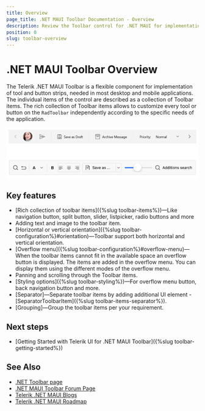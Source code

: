 ```yaml
---
title: Overview
page_title: .NET MAUI Toolbar Documentation - Overview
description: Review the Toolbar control for .NET MAUI for implementation set of tools and button strips in your desktop and mobile applications.
position: 0
slug: toolbar-overview
---
```


# .NET MAUI Toolbar Overview

The Telerik .NET MAUI Toolbar is a flexible component for implementation of tool and button strips, needed in most desktop and mobile applications. The individual items of the control are described as a collection of Toolbar items. The rich collection of Toolbar items allows to customize every tool or button on the `RadToolbar` independently according to the specific needs of the application. 

![.NET MAUI Toolbar Overview](images/toolbar-overview.png "Toolbar Overview")

## Key features

* [Rich collection of toolbar items]({%slug toolbar-items%})&mdash;Like navigation button, split button, slider, listpicker, radio buttons and more 
* Adding text and image to the toolbar item.
* [Horizontal or vertical orientation]({%slug toolbar-configuration%}#orientation)&mdash;Toolbar support both horizontal and vertical orientation.
* [Overflow menu]({%slug toolbar-configuration%}#overflow-menu)&mdash;When the toolbar items cannot fit in the available space an overflow button is displayed. The items are added in the overflow menu. You can display them using the different modes of the overflow menu.
* Panning and scrolling through the Toolbar items.
* [Styling options]({%slug toolbar-styling%})&mdash;For overflow menu button, back navigation button and more.
* [Separator]&mdash;Separate toolbar items by adding additional UI element - [SeparatorToolbarItem]({%slug toolbar-items-separator%}).
* [Grouping]&mdash;Group the toolbar items per your requirement.

## Next steps

- [Getting Started with Telerik UI for .NET MAUI Toolbar]({%slug toolbar-getting-started%})

## See Also

- [.NET Toolbar page](https://www.telerik.com/maui-ui/toolbar)
- [.NET MAUI Toolbar Forum Page](https://www.telerik.com/forums/maui?tagId=1781)
- [Telerik .NET MAUI Blogs](https://www.telerik.com/blogs/mobile-net-maui)
- [Telerik .NET MAUI Roadmap](https://www.telerik.com/support/whats-new/maui-ui/roadmap)
